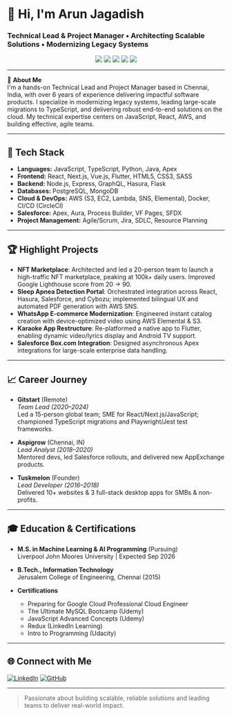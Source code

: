 # 👋 Hi, I'm Arun Jagadish

### Technical Lead & Project Manager • Architecting Scalable Solutions • Modernizing Legacy Systems

<p align="center">
  <img src="https://img.shields.io/badge/JavaScript-Expert-yellow?style=flat-square&logo=javascript" />
  <img src="https://img.shields.io/badge/TypeScript-Advocate-blue?style=flat-square&logo=typescript" />
  <img src="https://img.shields.io/badge/React-Proficient-61DAFB?style=flat-square&logo=react" />
  <img src="https://img.shields.io/badge/AWS-Cloud%20Architect-FF9900?style=flat-square&logo=amazon-aws" />
  <img src="https://img.shields.io/badge/Project%20Management-Agile-green?style=flat-square&logo=jira" />
</p>

---

🎯 **About Me**  
I'm a hands-on Technical Lead and Project Manager based in Chennai, India, with over 6 years of experience delivering impactful software products. I specialize in modernizing legacy systems, leading large-scale migrations to TypeScript, and delivering robust end-to-end solutions on the cloud. My technical expertise centers on JavaScript, React, AWS, and building effective, agile teams.

---

## 🚀 Tech Stack

- **Languages:** JavaScript, TypeScript, Python, Java, Apex
- **Frontend:** React, Next.js, Vue.js, Flutter, HTML5, CSS3, SASS
- **Backend:** Node.js, Express, GraphQL, Hasura, Flask
- **Databases:** PostgreSQL, MongoDB
- **Cloud & DevOps:** AWS (S3, EC2, Lambda, SNS, Elemental), Docker, CI/CD (CircleCI)
- **Salesforce:** Apex, Aura, Process Builder, VF Pages, SFDX
- **Project Management:** Agile/Scrum, Jira, SDLC, Resource Planning

---

## 🏆 Highlight Projects

- **NFT Marketplace**: Architected and led a 20-person team to launch a high-traffic NFT marketplace, peaking at 100k+ daily users. Improved Google Lighthouse score from 20 → 90.
- **Sleep Apnea Detection Portal**: Orchestrated integration across React, Hasura, Salesforce, and Cybozu; implemented bilingual UX and automated PDF generation with AWS SNS.
- **WhatsApp E-commerce Modernization**: Engineered instant catalog creation with device-optimized video using AWS Elemental & S3.
- **Karaoke App Restructure**: Re-platformed a native app to Flutter, enabling dynamic video/lyrics display and Android TV support.
- **Salesforce Box.com Integration**: Designed asynchronous Apex integrations for large-scale enterprise data handling.

---

## 📈 Career Journey

- **Gitstart** (Remote)  
  _Team Lead (2020–2024)_  
  Led a 15-person global team; SME for React/Next.js/JavaScript; championed TypeScript migrations and Playwright/Jest test frameworks.

- **Aspigrow** (Chennai, IN)  
  _Lead Analyst (2018–2020)_  
  Mentored devs, led Salesforce rollouts, and delivered new AppExchange products.

- **Tuskmelon** (Founder)  
  _Lead Developer (2016–2018)_  
  Delivered 10+ websites & 3 full-stack desktop apps for SMBs & non-profits.

---

## 🎓 Education & Certifications

- **M.S. in Machine Learning & AI Programming** (Pursuing)  
  Liverpool John Moores University | Expected Sep 2026

- **B.Tech., Information Technology**  
  Jerusalem College of Engineering, Chennai (2015)

- **Certifications**  
  - Preparing for Google Cloud Professional Cloud Engineer  
  - The Ultimate MySQL Bootcamp (Udemy)  
  - JavaScript Advanced Concepts (Udemy)  
  - Redux (LinkedIn Learning)  
  - Intro to Programming (Udacity)  

---

## 🌐 Connect with Me

[![LinkedIn](https://img.shields.io/badge/LinkedIn-arunjagadishsd-blue?style=flat-square&logo=linkedin)](https://www.linkedin.com/in/arunjagadishsd)
[![GitHub](https://img.shields.io/badge/GitHub-arunjagadishsd-black?style=flat-square&logo=github)](https://github.com/arunjagadishsd)
<!-- Add your personal website or other socials here if available -->

---

> Passionate about building scalable, reliable solutions and leading teams to deliver real-world impact.
